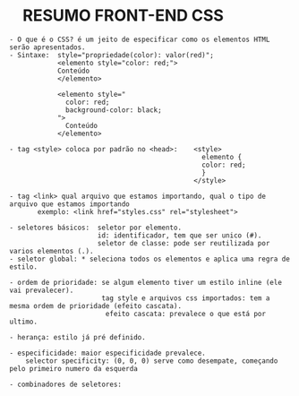   <head>
       <ul> <h1> RESUMO FRONT-END CSS </h1> </ul>
  </head>

    - O que é o CSS? é um jeito de especificar como os elementos HTML serão apresentados.
    - Sintaxe:  style="propriedade(color): valor(red)";
                <elemento style="color: red;">
                Conteúdo
                </elemento>
              
                <elemento style="
                  color: red;
                  background-color: black;
                ">
                  Conteúdo
                </elemento>
                
    - tag <style> coloca por padrão no <head>:    <style>
                                                    elemento {
                                                    color: red;
                                                    }
                                                  </style>
                                                  
    - tag <link> qual arquivo que estamos importando, qual o tipo de arquivo que estamos importando
           exemplo: <link href="styles.css" rel="stylesheet">
           
    - seletores básicos:  seletor por elemento.
                          id: identificador, tem que ser unico (#).
                          seletor de classe: pode ser reutilizada por varios elementos (.).
    - seletor global: * seleciona todos os elementos e aplica uma regra de estilo.
    
    - ordem de prioridade: se algum elemento tiver um estilo inline (ele vai prevalecer).
                           tag style e arquivos css importados: tem a mesma ordem de prioridade (efeito cascata).
                            efeito cascata: prevalece o que está por ultimo.
    
    - herança: estilo já pré definido.
    
    - especificidade: maior especificidade prevalece.
        selector specificity: (0, 0, 0) serve como desempate, começando pelo primeiro numero da esquerda
    
    - combinadores de seletores: 
        
    
    
    
